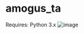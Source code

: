 # amogus_ta
Requires: Python 3.x
![image](https://user-images.githubusercontent.com/83335375/172514949-68410329-16f7-49f0-b974-cc5aa56a1c7f.png)

